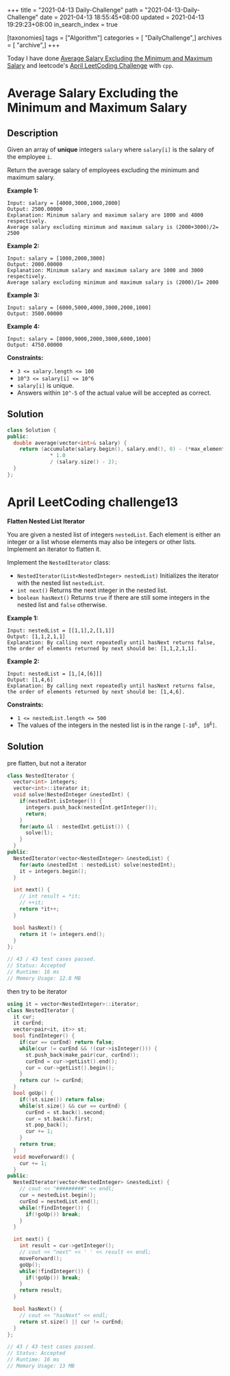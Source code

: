 +++
title = "2021-04-13 Daily-Challenge"
path = "2021-04-13-Daily-Challenge"
date = 2021-04-13 18:55:45+08:00
updated = 2021-04-13 19:29:23+08:00
in_search_index = true

[taxonomies]
tags = ["Algorithm"]
categories = [ "DailyChallenge",]
archives = [ "archive",]
+++

Today I have done [Average Salary Excluding the Minimum and Maximum Salary](https://leetcode.com/problems/average-salary-excluding-the-minimum-and-maximum-salary/) and leetcode's [April LeetCoding Challenge](https://leetcode.com/explore/challenge/card/april-leetcoding-challenge-2021/594/week-2-april-8th-april-14th/3706/) with `cpp`.

<!-- more -->

# Average Salary Excluding the Minimum and Maximum Salary

## Description

Given an array of **unique** integers `salary` where `salary[i]` is the salary of the employee `i`.

Return the average salary of employees excluding the minimum and maximum salary.

 

**Example 1:**

```
Input: salary = [4000,3000,1000,2000]
Output: 2500.00000
Explanation: Minimum salary and maximum salary are 1000 and 4000 respectively.
Average salary excluding minimum and maximum salary is (2000+3000)/2= 2500
```

**Example 2:**

```
Input: salary = [1000,2000,3000]
Output: 2000.00000
Explanation: Minimum salary and maximum salary are 1000 and 3000 respectively.
Average salary excluding minimum and maximum salary is (2000)/1= 2000
```

**Example 3:**

```
Input: salary = [6000,5000,4000,3000,2000,1000]
Output: 3500.00000
```

**Example 4:**

```
Input: salary = [8000,9000,2000,3000,6000,1000]
Output: 4750.00000
```

 

**Constraints:**

- `3 <= salary.length <= 100`
- `10^3 <= salary[i] <= 10^6`
- `salary[i]` is unique.
- Answers within `10^-5` of the actual value will be accepted as correct.

## Solution

``` cpp
class Solution {
public:
  double average(vector<int>& salary) {
    return (accumulate(salary.begin(), salary.end(), 0) - (*max_element(salary.begin(), salary.end())) - (*min_element(salary.begin(), salary.end()))) 
              * 1.0 
              / (salary.size() - 2);
  }
};
```

# April LeetCoding challenge13

**Flatten Nested List Iterator**

You are given a nested list of integers `nestedList`. Each element is either an integer or a list whose elements may also be integers or other lists. Implement an iterator to flatten it.

Implement the `NestedIterator` class:

- `NestedIterator(List<NestedInteger> nestedList)` Initializes the iterator with the nested list `nestedList`.
- `int next()` Returns the next integer in the nested list.
- `boolean hasNext()` Returns `true` if there are still some integers in the nested list and `false` otherwise.

 

**Example 1:**

```
Input: nestedList = [[1,1],2,[1,1]]
Output: [1,1,2,1,1]
Explanation: By calling next repeatedly until hasNext returns false, the order of elements returned by next should be: [1,1,2,1,1].
```

**Example 2:**

```
Input: nestedList = [1,[4,[6]]]
Output: [1,4,6]
Explanation: By calling next repeatedly until hasNext returns false, the order of elements returned by next should be: [1,4,6].
```

 

**Constraints:**

- `1 <= nestedList.length <= 500`
- The values of the integers in the nested list is in the range <code>[-10<sup>6</sup>, 10<sup>6</sup>]</code>.

## Solution

pre flatten, but not a iterator

``` cpp
class NestedIterator {
  vector<int> integers;
  vector<int>::iterator it;
  void solve(NestedInteger &nestedInt) {
    if(nestedInt.isInteger()) {
      integers.push_back(nestedInt.getInteger());
      return;
    }
    for(auto &l : nestedInt.getList()) {
      solve(l);
    }
  }
public:
  NestedIterator(vector<NestedInteger> &nestedList) {
    for(auto &nestedInt : nestedList) solve(nestedInt);
    it = integers.begin();
  }

  int next() {
    // int result = *it;
    // ++it;
    return *it++;
  }

  bool hasNext() {
    return it != integers.end();
  }
};

// 43 / 43 test cases passed.
// Status: Accepted
// Runtime: 16 ms
// Memory Usage: 12.8 MB
```

then try to be iterator

``` cpp
using it = vector<NestedInteger>::iterator;
class NestedIterator {
  it cur;
  it curEnd;
  vector<pair<it, it>> st;
  bool findInteger() {
    if(cur == curEnd) return false;
    while(cur != curEnd && !(cur->isInteger())) {
      st.push_back(make_pair(cur, curEnd));
      curEnd = cur->getList().end();
      cur = cur->getList().begin();
    }
    return cur != curEnd;
  }
  bool goUp() {
    if(!st.size()) return false;
    while(st.size() && cur == curEnd) {
      curEnd = st.back().second;
      cur = st.back().first;
      st.pop_back();
      cur += 1;
    }
    return true;
  }
  void moveForward() {
    cur += 1;
  }
public:
  NestedIterator(vector<NestedInteger> &nestedList) {
    // cout << "#########" << endl;
    cur = nestedList.begin();
    curEnd = nestedList.end();
    while(!findInteger()) {
      if(!goUp()) break;
    }
  }

  int next() {
    int result = cur->getInteger();
    // cout << "next" << ' ' << result << endl;
    moveForward();
    goUp();
    while(!findInteger()) {
      if(!goUp()) break;
    }
    return result;
  }

  bool hasNext() {
    // cout << "hasNext" << endl;
    return st.size() || cur != curEnd;
  }
};

// 43 / 43 test cases passed.
// Status: Accepted
// Runtime: 16 ms
// Memory Usage: 13 MB
```
